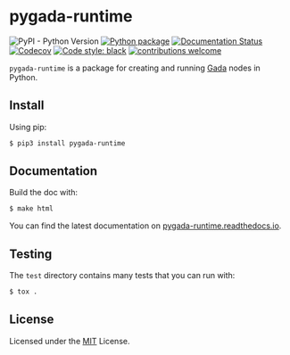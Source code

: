 # pygada-runtime

![PyPI - Python Version](https://img.shields.io/pypi/pyversions/pygada-runtime)
[![Python package](https://img.shields.io/github/workflow/status/gadalang/pygada-runtime/Python%20package)](https://github.com/gadalang/pygada-runtime/actions/workflows/python-package.yml)
[![Documentation Status](https://readthedocs.org/projects/pygada-runtime/badge/?version=latest)](https://pygada-runtime.readthedocs.io/en/latest/?badge=latest)
[![Codecov](https://img.shields.io/codecov/c/gh/gadalang/pygada-runtime?token=4CSJTL1ZML)](https://codecov.io/gh/gadalang/pygada-runtime)
[![Code style: black](https://img.shields.io/badge/code%20style-black-000000.svg)](https://github.com/psf/black)
[![contributions welcome](https://img.shields.io/badge/contributions-welcome-brightgreen.svg?style=flat)](https://github.com/gadalang/pygada-runtime/issues)

`pygada-runtime` is a package for creating and running [Gada](https://github.com/gadalang/gada) nodes in Python.

## Install

Using pip:

```bash
$ pip3 install pygada-runtime
```

## Documentation

Build the doc with:

```bash
$ make html
```

You can find the latest documentation on [pygada-runtime.readthedocs.io](https://pygada-runtime.readthedocs.io/).

## Testing

The `test` directory contains many tests that you can run with:

```python
$ tox .
```

## License

Licensed under the [MIT](LICENSE) License.
